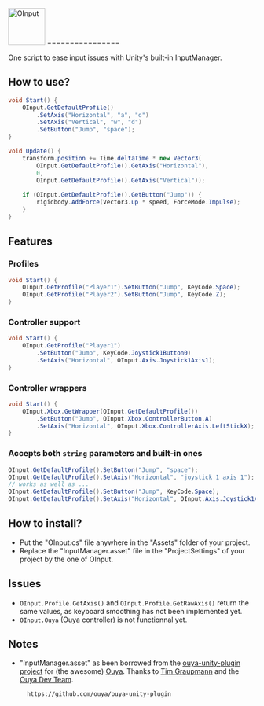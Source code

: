 <img src="https://raw.github.com/adamscott/Unity-OInput/gh-pages/images/OInput.png" height="75px" alt="OInput" title="OInput for Unity3d" />
================

One script to ease input issues with Unity's built-in InputManager.

How to use?
----------------

```csharp
void Start() {
	OInput.GetDefaultProfile()
		.SetAxis("Horizontal", "a", "d")
		.SetAxis("Vertical", "w", "d")
		.SetButton("Jump", "space");
}

void Update() {
	transform.position += Time.deltaTime * new Vector3(
		OInput.GetDefaultProfile().GetAxis("Horizontal"),
		0,
		OInput.GetDefaultProfile().GetAxis("Vertical"));
        
	if (OInput.GetDefaultProfile().GetButton("Jump")) {
		rigidbody.AddForce(Vector3.up * speed, ForceMode.Impulse);
	}
}
```

Features
----------------
### Profiles
```csharp
void Start() {
	OInput.GetProfile("Player1").SetButton("Jump", KeyCode.Space);
	OInput.GetProfile("Player2").SetButton("Jump", KeyCode.Z);
}
```

### Controller support
```csharp
void Start() {
	OInput.GetProfile("Player1")
		.SetButton("Jump", KeyCode.Joystick1Button0)
		.SetAxis("Horizontal", OInput.Axis.Joystick1Axis1);
}
```

### Controller wrappers
```csharp
void Start() {
	OInput.Xbox.GetWrapper(OInput.GetDefaultProfile())
		.SetButton("Jump", OInput.Xbox.ControllerButton.A)
		.SetAxis("Horizontal", OInput.Xbox.ControllerAxis.LeftStickX);
}
```

### Accepts both `string` parameters and built-in ones
```csharp
OInput.GetDefaultProfile().SetButton("Jump", "space");
OInput.GetDefaultProfile().SetAxis("Horizontal", "joystick 1 axis 1");
// works as well as ...
OInput.GetDefaultProfile().SetButton("Jump", KeyCode.Space);
OInput.GetDefaultProfile().SetAxis("Horizontal", OInput.Axis.Joystick1Axis1);
```

How to install?
----------------
- Put the "OInput.cs" file anywhere in the "Assets" folder of your project.
- Replace the "InputManager.asset" file in the "ProjectSettings" of your project by the one of OInput.

Issues
----------------
- `OInput.Profile.GetAxis()` and `OInput.Profile.GetRawAxis()` return the same values, as keyboard smoothing has not been implemented yet.
- `OInput.Ouya` (Ouya controller) is not functionnal yet.

Notes
----------------
* "InputManager.asset" as been borrowed from the 
[ouya-unity-plugin project](https://github.com/ouya/ouya-unity-plugin) for (the awesome) 
[Ouya](http://ouya.tv/ "I want one!"). Thanks to 
[Tim Graupmann](https://twitter.com/tgraupmann "@tgraupmann on Twitter") and the 
[Ouya Dev Team](https://devs.ouya.tv/developers).
        
        https://github.com/ouya/ouya-unity-plugin

